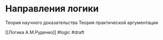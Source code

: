 # Направления логики

Теория научного доказательства
Теория практической аргументации 

[[Логика А.М.Руденко]]
#logic 
#draft